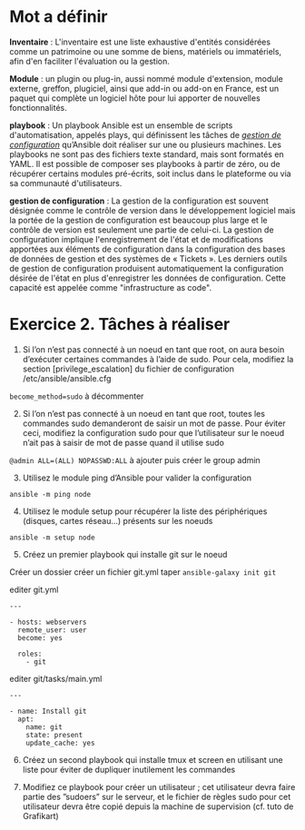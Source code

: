 # Mot a définir 

<b>Inventaire</b> : L'inventaire est une liste exhaustive d'entités considérées comme un patrimoine ou une somme de biens, matériels ou immatériels, afin d'en faciliter l'évaluation ou la gestion. 

<b>Module</b> : un plugin ou plug-in, aussi nommé module d'extension, module externe, greffon, plugiciel, ainsi que add-in ou add-on en France, est un paquet qui complète un logiciel hôte pour lui apporter de nouvelles fonctionnalités.

<b>playbook</b> : Un playbook Ansible est un ensemble de scripts d'automatisation, appelés plays, qui définissent les tâches de <i><u>gestion de configuration</i></u> qu’Ansible doit réaliser sur une ou plusieurs machines. Les playbooks ne sont pas des fichiers texte standard, mais sont formatés en YAML. Il est possible de composer ses playbooks à partir de zéro, ou de récupérer certains modules pré-écrits, soit inclus dans le plateforme ou via sa communauté d'utilisateurs.

<b>gestion de configuration</b> : La gestion de la configuration est souvent désignée comme le contrôle de version dans le développement logiciel mais la portée de la gestion de configuration est beaucoup plus large et le contrôle de version est seulement une partie de celui-ci.
La gestion de configuration implique l'enregistrement de l'état et de modifications apportées aux éléments de configuration dans la configuration des bases de données de gestion et des systèmes de « Tickets ». Les derniers outils de gestion de configuration produisent automatiquement la configuration désirée de l'état en plus d'enregistrer les données de configuration. Cette capacité est appelée comme "infrastructure as code".

# Exercice 2. Tâches à réaliser

1. Si l’on n’est pas connecté à un noeud en tant que root, on aura besoin d’exécuter certaines commandes
à l’aide de sudo. Pour cela, modifiez la section [privilege_escalation] du fichier de configuration
/etc/ansible/ansible.cfg

`become_method=sudo` à décommenter

2. Si l’on n’est pas connecté à un noeud en tant que root, toutes les commandes sudo demanderont de
saisir un mot de passe. Pour éviter ceci, modifiez la configuration sudo pour que l’utilisateur sur le
noeud n’ait pas à saisir de mot de passe quand il utilise sudo

`@admin ALL=(ALL) NOPASSWD:ALL` à ajouter puis créer le group admin

3. Utilisez le module ping d’Ansible pour valider la configuration

`ansible -m ping node`

4. Utilisez le module setup pour récupérer la liste des périphériques (disques, cartes réseau…) présents
sur les noeuds

`ansible -m setup node`

5. Créez un premier playbook qui installe git sur le noeud

Créer un dossier
créer un fichier git.yml
taper `ansible-galaxy init git`

editer git.yml
```
---

- hosts: webservers
  remote_user: user
  become: yes

  roles:
    - git
```

editer git/tasks/main.yml
```
---

- name: Install git
  apt:
    name: git
    state: present
    update_cache: yes
```

6. Créez un second playbook qui installe tmux et screen en utilisant une liste pour éviter de dupliquer
inutilement les commandes


7. Modifiez ce playbook pour créer un utilisateur ; cet utilisateur devra faire partie des ”sudoers” sur le
serveur, et le fichier de règles sudo pour cet utilisateur devra être copié depuis la machine de supervision
(cf. tuto de Grafikart)
